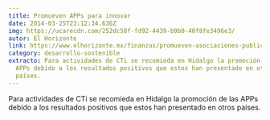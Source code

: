 ```yaml
---
title: Promueven APPs para innovar
date: 2014-03-25T23:12:34.636Z
img: https://ucarecdn.com/252dc58f-fd92-4439-b9b0-40f8fe3496e3/
autor: El Horizonte
link: https://www.elhorizonte.mx/finanzas/promueven-asociaciones-publico-privadas-para-innovar/795324
category: desarrollo-sostenible
extracto: Para actividades de CTi se recomieda en Hidalgo la promoción de las
  APPs debido a los resultados positivos que estos han presentado en otros
  países.
---
```

Para actividades de CTi se recomieda en Hidalgo la promoción de las APPs debido a los resultados positivos que estos han presentado en otros países.
